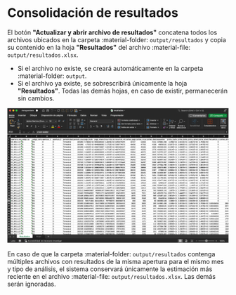 # Consolidación de resultados

El botón **"Actualizar y abrir archivo de resultados"** concatena todos los archivos ubicados en la carpeta :material-folder: `output/resultados` y copia su contenido en la hoja **"Resultados"** del archivo :material-file: `output/resultados.xlsx`.

- Si el archivo no existe, se creará automáticamente en la carpeta :material-folder: `output`.
- Si el archivo ya existe, se sobrescribirá únicamente la hoja **"Resultados"**. Todas las demás hojas, en caso de existir, permanecerán sin cambios.

![Resultados.](assets/resultados.png)

En caso de que la carpeta :material-folder: `output/resultados` contenga múltiples archivos con resultados de la misma apertura para el mismo mes y tipo de análisis, el sistema conservará únicamente la estimación más reciente en el archivo :material-file: `output/resultados.xlsx`. Las demás serán ignoradas.
